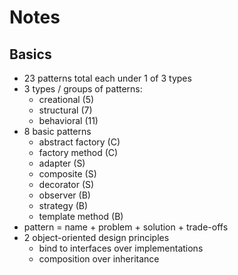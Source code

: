 # Notes

## Basics

- 23 patterns total each under 1 of 3 types
- 3 types / groups of patterns:
  - creational (5)
  - structural (7)
  - behavioral (11)
- 8 basic patterns
  - abstract factory (C)
  - factory method (C)
  - adapter (S)
  - composite (S)
  - decorator (S)
  - observer (B)
  - strategy (B)
  - template method (B)
- pattern = name + problem + solution + trade-offs
- 2 object-oriented design principles
  - bind to interfaces over implementations
  - composition over inheritance

